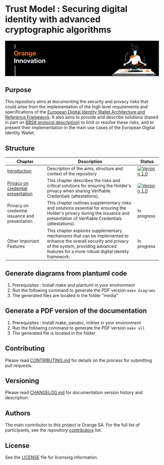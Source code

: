 # Trust Model : Securing digital identity with advanced cryptographic algorithms 
![Orange banner](./media/top-banner.png)

## Purpose
This repository aims at documenting the security and privacy risks that could arise from the implementation of the high level requirements and specifications of the [European Digital Identity Wallet Architecture and Reference Framework](https://github.com/eu-digital-identity-wallet/eudi-doc-architecture-and-reference-framework/tree/main). It also aims to provide and describe solutions (based in part on [BBS# protocol description](https://github.com/user-attachments/files/19198669/The_BBS_Sharp_Protocol.pdf)) to limit or resolve these risks, and to present their implementation in the main use cases of the European Digital Identity Wallet.

## Structure
| Chapter | Description | Status |
|--|---|--|
|[Introduction](./Trust-model-Introduction.md)| Description of the aims, structure and context of the repository |[![Version 1.0](https://img.shields.io/badge/Version-1.0-ff0288)](https://github.com/Orange-OpenSource/BBS-SHARP-doc-eudi-wallet/releases/tag/1.0.0)|
|[Privacy on credential presentation](./Trust-model-privacy-on-attestation-presentation.md) | This chapter describes the risks and critical solutions for ensuring the Holder's privacy when sharing Verifiable Credentials (attestations).| [![Version 1.0](https://img.shields.io/badge/Version-1.0-ff0288)](https://github.com/Orange-OpenSource/BBS-SHARP-doc-eudi-wallet/releases/tag/1.0.0) |
|Privacy on credential issuance and presentation | This chapter outlines supplementary risks and solutions essential for ensuring the Holder's privacy during the issuance and presentation of Verifiable Credentials (attestations).| In progress |
|Other Important Features | This chapter explores supplementary mechanisms that can be implemented to enhance the overall security and privacy of the system, providing advanced features for a more robust digital identity framework. | In progress |

## Generate diagrams from plantuml code
1. Prerequisites : Install make and plantuml in your environment
2. Run the following command to generate the PDF version `make diagrams`
3. The generated files are located in the folder "media"

## Generate a PDF version of the documentation
1. Prerequisites : Install make, pandoc, miktex in your environment
2. Run the following command to generate the PDF version `make all`
3. The generated file is located in the folder

## Contributing
Please read [CONTRIBUTING.md](CONTRIBUTING.md) for details on the process for submitting pull requests.

## Versioning
Please read [CHANGELOG.md](CHANGELOG.md) for documentation version history and description.

## Authors
The main contributor to this project is Orange SA. 
For the full list of participants, see the repository [contributors](https://github.com/Orange-OpenSource/BBS-SHARP-doc-eudi-wallet/graphs/contributors) list. 

## License
See the [LICENSE](LICENSE) file for licensing information.
